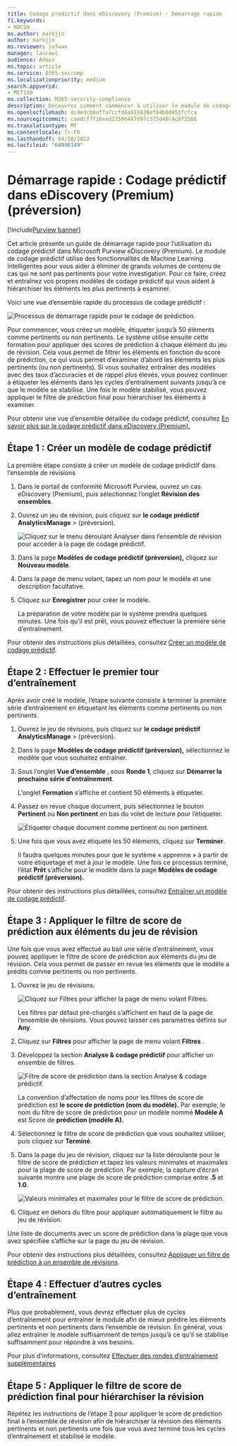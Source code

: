 ```yaml
---
title: Codage prédictif dans eDiscovery (Premium) - Démarrage rapide
f1.keywords:
- NOCSH
ms.author: markjjo
author: markjjo
ms.reviewer: jefwan
manager: laurawi
audience: Admin
ms.topic: article
ms.service: O365-seccomp
ms.localizationpriority: medium
search.appverid:
- MET150
ms.collection: M365-security-compliance
description: Découvrez comment commencer à utiliser le module de codage prédictif dans eDiscovery (Premium). Cet article vous guide tout au long du processus de bout en bout d’utilisation du codage prédictif pour identifier le contenu d’un ensemble de révisions le plus pertinent pour votre investigation.
ms.openlocfilehash: dc4edcb6affa7ccfd6a915839ef84b0d453fcfca
ms.sourcegitcommit: caedcf7f16eed23596487d97c375d4bc4c8f3566
ms.translationtype: MT
ms.contentlocale: fr-FR
ms.lasthandoff: 04/20/2022
ms.locfileid: "64996149"
---
```

# <a name="quick-start-predictive-coding-in-ediscovery-premium-preview"></a>Démarrage rapide : Codage prédictif dans eDiscovery (Premium) (préversion)

[!include[Purview banner](../includes/purview-rebrand-banner.md)]

Cet article présente un guide de démarrage rapide pour l’utilisation du codage prédictif dans Microsoft Purview eDiscovery (Premium). Le module de codage prédictif utilise des fonctionnalités de Machine Learning intelligentes pour vous aider à éliminer de grands volumes de contenu de cas qui ne sont pas pertinents pour votre investigation. Pour ce faire, créez et entraînez vos propres modèles de codage prédictif qui vous aident à hiérarchiser les éléments les plus pertinents à examiner.

Voici une vue d’ensemble rapide du processus de codage prédictif :

![Processus de démarrage rapide pour le codage de prédiction.](..\media\PredictiveCodingQuickStartProcess.png)

Pour commencer, vous créez un modèle, étiqueter jusqu’à 50 éléments comme pertinents ou non pertinents. Le système utilise ensuite cette formation pour appliquer des scores de prédiction à chaque élément du jeu de révision. Cela vous permet de filtrer les éléments en fonction du score de prédiction, ce qui vous permet d’examiner d’abord les éléments les plus pertinents (ou non pertinents). Si vous souhaitez entraîner des modèles avec des taux d’accuracies et de rappel plus élevés, vous pouvez continuer à étiqueter les éléments dans les cycles d’entraînement suivants jusqu’à ce que le modèle se stabilise. Une fois le modèle stabilisé, vous pouvez appliquer le filtre de prédiction final pour hiérarchiser les éléments à examiner.

Pour obtenir une vue d’ensemble détaillée du codage prédictif, consultez [En savoir plus sur le codage prédictif dans eDiscovery (Premium).](predictive-coding-overview.md)

## <a name="step-1-create-a-new-predictive-coding-model"></a>Étape 1 : Créer un modèle de codage prédictif

La première étape consiste à créer un modèle de codage prédictif dans l’ensemble de révisions

1. Dans le portail de conformité Microsoft Purview, ouvrez un cas eDiscovery (Premium), puis sélectionnez l’onglet **Révision des ensembles**.

2. Ouvrez un jeu de révision, puis cliquez sur **le codage prédictif AnalyticsManage** >  (préversion).

   ![Cliquez sur le menu déroulant Analyser dans l’ensemble de révision pour accéder à la page de codage prédictif.](..\media\ManagePredictiveCoding.png)

3. Dans la page **Modèles de codage prédictif (préversion),** cliquez sur **Nouveau modèle**.

4. Dans la page de menu volant, tapez un nom pour le modèle et une description facultative.

5. Cliquez sur **Enregistrer** pour créer le modèle.

   La préparation de votre modèle par le système prendra quelques minutes. Une fois qu’il est prêt, vous pouvez effectuer la première série d’entraînement.

Pour obtenir des instructions plus détaillées, consultez [Créer un modèle de codage prédictif](predictive-coding-create-model.md).

## <a name="step-2-perform-the-first-training-round"></a>Étape 2 : Effectuer le premier tour d’entraînement

Après avoir créé le modèle, l’étape suivante consiste à terminer la première série d’entraînement en étiquetant les éléments comme pertinents ou non pertinents.

1. Ouvrez le jeu de révisions, puis cliquez sur **le codage prédictif AnalyticsManage** >  (préversion).

2. Dans la page **Modèles de codage prédictif (préversion),** sélectionnez le modèle que vous souhaitez entraîner.

3. Sous l’onglet **Vue d’ensemble** , sous **Ronde 1**, cliquez sur **Démarrer la prochaine série d’entraînement**.

   L’onglet **Formation** s’affiche et contient 50 éléments à étiqueter.

4. Passez en revue chaque document, puis sélectionnez le bouton **Pertinent** ou **Non pertinent** en bas du volet de lecture pour l’étiqueter.

   ![Étiqueter chaque document comme pertinent ou non pertinent.](..\media\TrainModel1.png)

5. Une fois que vous avez étiqueté les 50 éléments, cliquez sur **Terminer**.

    Il faudra quelques minutes pour que le système « apprenne » à partir de votre étiquetage et met à jour le modèle. Une fois ce processus terminé, l’état **Prêt** s’affiche pour le modèle dans la page **Modèles de codage prédictif (préversion).**

Pour obtenir des instructions plus détaillées, consultez [Entraîner un modèle de codage prédictif](predictive-coding-train-model.md).

## <a name="step-3-apply-the-prediction-score-filter-to-items-in-review-set"></a>Étape 3 : Appliquer le filtre de score de prédiction aux éléments du jeu de révision

Une fois que vous avez effectué au bail une série d’entraînement, vous pouvez appliquer le filtre de score de prédiction aux éléments du jeu de révision. Cela vous permet de passer en revue les éléments que le modèle a prédits comme pertinents ou non pertinents.   

1. Ouvrez le jeu de révisions.

   ![Cliquez sur Filtres pour afficher la page de menu volant Filtres.](..\media\PredictionScoreFilter0.png)

   Les filtres par défaut pré-chargés s’affichent en haut de la page de l’ensemble de révisions. Vous pouvez laisser ces paramètres définis sur **Any**.

2. Cliquez sur **Filtres** pour afficher la page de menu volant **Filtres** .

3. Développez la section **Analyse & codage prédictif** pour afficher un ensemble de filtres.

      ![Filtre de score de prédiction dans la section Analyse & codage prédictif.](..\media\PredictionScoreFilter1.png)

   La convention d’affectation de noms pour les filtres de score de prédiction est **le score de prédiction (nom du modèle).** Par exemple, le nom du filtre de score de prédiction pour un modèle nommé **Modèle A** est Score de **prédiction (modèle A).**

4. Sélectionnez le filtre de score de prédiction que vous souhaitez utiliser, puis cliquez sur **Terminé**.

5. Dans la page du jeu de révision, cliquez sur la liste déroulante pour le filtre de score de prédiction et tapez les valeurs minimales et maximales pour la plage de score de prédiction. Par exemple, la capture d’écran suivante montre une plage de score de prédiction comprise entre **.5** et **1.0**.

   ![Valeurs minimales et maximales pour le filtre de score de prédiction.](..\media\PredictionScoreFilter2.png)

6. Cliquez en dehors du filtre pour appliquer automatiquement le filtre au jeu de révision.

  Une liste de documents avec un score de prédiction dans la plage que vous avez spécifiée s’affiche sur la page du jeu de révision.

Pour obtenir des instructions plus détaillées, consultez [Appliquer un filtre de prédiction à un ensemble de révisions](predictive-coding-apply-prediction-filter.md).

## <a name="step-4-perform-more-training-rounds"></a>Étape 4 : Effectuer d’autres cycles d’entraînement

Plus que probablement, vous devrez effectuer plus de cycles d’entraînement pour entraîner le module afin de mieux prédire les éléments pertinents et non pertinents dans l’ensemble de révision. En général, vous allez entraîner le modèle suffisamment de temps jusqu’à ce qu’il se stabilise suffisamment pour répondre à vos besoins.

Pour plus d’informations, consultez [Effectuer des rondes d’entraînement supplémentaires](predictive-coding-train-model.md#perform-additional-training-rounds)

## <a name="step-5-apply-the-final-prediction-score-filter-to-prioritize-review"></a>Étape 5 : Appliquer le filtre de score de prédiction final pour hiérarchiser la révision

Répétez les instructions de l’étape 3 pour appliquer le score de prédiction final à l’ensemble de révision afin de hiérarchiser la révision des éléments pertinents et non pertinents une fois que vous avez terminé tous les cycles d’entraînement et stabilisé le modèle.
